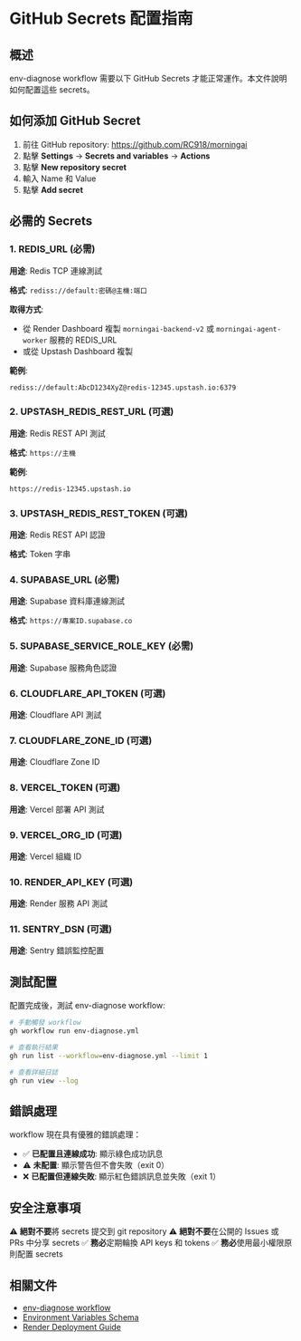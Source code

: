 # GitHub Secrets 配置指南

## 概述
env-diagnose workflow 需要以下 GitHub Secrets 才能正常運作。本文件說明如何配置這些 secrets。

## 如何添加 GitHub Secret

1. 前往 GitHub repository: https://github.com/RC918/morningai
2. 點擊 **Settings** → **Secrets and variables** → **Actions**
3. 點擊 **New repository secret**
4. 輸入 Name 和 Value
5. 點擊 **Add secret**

## 必需的 Secrets

### 1. REDIS_URL (必需)
**用途**: Redis TCP 連線測試

**格式**: `rediss://default:密碼@主機:端口`

**取得方式**:
- 從 Render Dashboard 複製 `morningai-backend-v2` 或 `morningai-agent-worker` 服務的 REDIS_URL
- 或從 Upstash Dashboard 複製

**範例**:
```
rediss://default:AbcD1234XyZ@redis-12345.upstash.io:6379
```

### 2. UPSTASH_REDIS_REST_URL (可選)
**用途**: Redis REST API 測試

**格式**: `https://主機`

**範例**:
```
https://redis-12345.upstash.io
```

### 3. UPSTASH_REDIS_REST_TOKEN (可選)
**用途**: Redis REST API 認證

**格式**: Token 字串

### 4. SUPABASE_URL (必需)
**用途**: Supabase 資料庫連線測試

**格式**: `https://專案ID.supabase.co`

### 5. SUPABASE_SERVICE_ROLE_KEY (必需)
**用途**: Supabase 服務角色認證

### 6. CLOUDFLARE_API_TOKEN (可選)
**用途**: Cloudflare API 測試

### 7. CLOUDFLARE_ZONE_ID (可選)
**用途**: Cloudflare Zone ID

### 8. VERCEL_TOKEN (可選)
**用途**: Vercel 部署 API 測試

### 9. VERCEL_ORG_ID (可選)
**用途**: Vercel 組織 ID

### 10. RENDER_API_KEY (可選)
**用途**: Render 服務 API 測試

### 11. SENTRY_DSN (可選)
**用途**: Sentry 錯誤監控配置

## 測試配置

配置完成後，測試 env-diagnose workflow:

```bash
# 手動觸發 workflow
gh workflow run env-diagnose.yml

# 查看執行結果
gh run list --workflow=env-diagnose.yml --limit 1

# 查看詳細日誌
gh run view --log
```

## 錯誤處理

workflow 現在具有優雅的錯誤處理：
- ✅ **已配置且連線成功**: 顯示綠色成功訊息
- ⚠️ **未配置**: 顯示警告但不會失敗（exit 0）
- ❌ **已配置但連線失敗**: 顯示紅色錯誤訊息並失敗（exit 1）

## 安全注意事項

⚠️ **絕對不要**將 secrets 提交到 git repository
⚠️ **絕對不要**在公開的 Issues 或 PRs 中分享 secrets
✅ **務必**定期輪換 API keys 和 tokens
✅ **務必**使用最小權限原則配置 secrets

## 相關文件

- [env-diagnose workflow](.github/workflows/env-diagnose.yml)
- [Environment Variables Schema](env_schema.yaml)
- [Render Deployment Guide](../sandbox/render-deployment.md)
